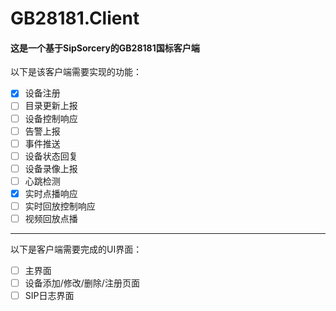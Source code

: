 # GB28181.Client
#### 这是一个基于SipSorcery的GB28181国标客户端  
以下是该客户端需要实现的功能：  
- [x] 设备注册
- [ ] 目录更新上报
- [ ] 设备控制响应
- [ ] 告警上报
- [ ] 事件推送
- [ ] 设备状态回复
- [ ] 设备录像上报
- [ ] 心跳检测
- [x] 实时点播响应
- [ ] 实时回放控制响应
- [ ] 视频回放点播
****
以下是客户端需要完成的UI界面：
- [ ] 主界面
- [ ] 设备添加/修改/删除/注册页面
- [ ] SIP日志界面 
